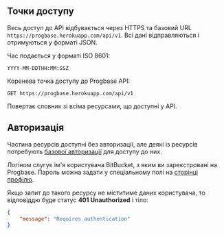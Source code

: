 ## Точки доступу

Весь доступ до API відбувається через HTTPS та базовий URL `https://progbase.herokuapp.com/api/v1`. 
Всі дані відправляються і отримуються у форматі JSON.

Час подається у форматі ISO 8601:

```
YYYY-MM-DDTHH:MM:SSZ
```

Коренева точка доступу до Progbase API:

```
GET https://progbase.herokuapp.com/api/v1
```

Повертає словник зі всіма ресурсами, що доступні у API.

## Авторизація

Частина ресурсів доступні без авторизації, але деякі із ресурсів потребують [базової авторизації][basic-auth] для доступу до них. 

Логіном слугує ім'я користувача BitBucket, з яким ви зареєстровані на Progbase. 
Пароль можна задати у спеціальному полі на [сторінці профілю][pb-profile].

Якщо запит до такого ресурсу не міститиме даних користувача, то відповіддю буде статус __401 Unauthorized__ і тіло:

```json
{
    "message": "Requires authentication"
}
```




  [basic-auth]: https://docs.oracle.com/cd/E24191_01/common/tutorials/authn_http_basic.html
  [pb-profile]: /profile 
